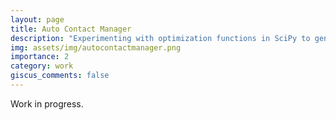 ```yaml
---
layout: page
title: Auto Contact Manager
description: "Experimenting with optimization functions in SciPy to generate a preferred maritime route"
img: assets/img/autocontactmanager.png
importance: 2
category: work
giscus_comments: false
---
```


Work in progress.

